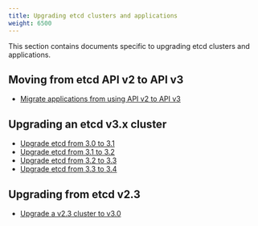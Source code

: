 ```yaml
---
title: Upgrading etcd clusters and applications
weight: 6500
---
```


This section contains documents specific to upgrading etcd clusters and applications.

## Moving from etcd API v2 to API v3

* [Migrate applications from using API v2 to API v3][migrate-apps]

## Upgrading an etcd v3.x cluster
* [Upgrade etcd from 3.0 to 3.1][upgrade-3-1]
* [Upgrade etcd from 3.1 to 3.2][upgrade-3-2]
* [Upgrade etcd from 3.2 to 3.3][upgrade-3-3]
* [Upgrade etcd from 3.3 to 3.4][upgrade-3-4]

## Upgrading from etcd v2.3
* [Upgrade a v2.3 cluster to v3.0][upgrade-cluster]


[migrate-apps]: ../op-guide/v2-migration.md
[upgrade-cluster]: upgrade_3_0.md
[upgrade-3-1]: upgrade_3_1.md
[upgrade-3-2]: upgrade_3_2.md
[upgrade-3-3]: upgrade_3_3.md
[upgrade-3-4]: upgrade_3_4.md
